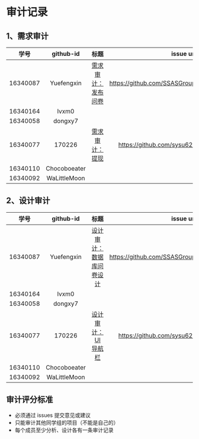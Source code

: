 # 审计记录
## 1、需求审计

| 学号	 | github-id| 标题 | 	issue url|  
| :------------: | :-------------: | :------------: | :-------------: |  
|16340087 | Yuefengxin | [需求审计：发布问卷](https://github.com/SSASGroup/Dashboard/issues/13) | https://github.com/SSASGroup/Dashboard/issues/13 |
|16340164 | lvxm0 | | |
|16340058 | dongxy7 | | |
|16340077 | 170226|[需求审计：提现](https://github.com/sysu620/sysu620/issues/2) | https://github.com/sysu620/sysu620/issues/2 |
|16340110 | Chocoboeater | | |
|16340092 | WaLittleMoon | | |

## 2、设计审计

| 学号	 | github-id| 标题 | 	issue url|  
| :------------: | :-------------: | :------------: | :-------------: |  
|16340087 | Yuefengxin | [设计审计：数据库问卷设计](https://github.com/SSASGroup/Dashboard/issues/14) | https://github.com/SSASGroup/Dashboard/issues/14 |
|16340164 | lvxm0 | | |
|16340058 | dongxy7 | | |
|16340077 | 170226| [设计审计：UI导航栏](https://github.com/sysu620/sysu620/issues/3)| https://github.com/sysu620/sysu620/issues/3 |
|16340110 | Chocoboeater | | |
|16340092 | WaLittleMoon | | |


## 审计评分标准

* 必须通过 issues 提交意见或建议
* 只能审计其他同学组的项目（不能是自己的）
* 每个成员至少分析、设计各有一条审计记录
